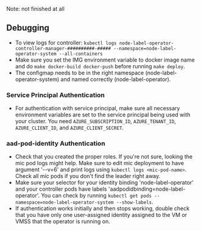 Note: not finished at all

## Debugging

- To view logs for controller: `kubectl logs node-label-operator-controller-manager-##########-##### --namespace=node-label-operator-system --all-containers`
- Make sure you set the IMG environment variable to docker image name and do `make docker-build docker-push` before running `make deploy`.
- The configmap needs to be in the right namespace (node-label-operator-system) and named correctly (node-label-operator).

### Service Principal Authentication

- For authentication with service principal, make sure all necessary environment variables are set to the service principal being used with your cluster. You need `AZURE_SUBSCRIPTION_ID`, `AZURE_TENANT_ID`, `AZURE_CLIENT_ID`, and `AZURE_CLIENT_SECRET`.

### aad-pod-identity Authentication 

- Check that you created the proper roles. If you're not sure, looking the mic pod logs might help. Make sure to edit mic deployment to have argument '--v=6' and print logs using `kubectl logs <mic-pod-name>`. Check all mic pods if you don't find the leader right away.
- Make sure your selector for your identity binding 'node-label-operator' and your controller pods have labels 'aadpodidbinding=node-label-operator'. You can check by running `kubectl get pods --namespace=node-label-operator-system --show-labels`.
- If authentication works initially and then stops working, double check that you have only one user-assigned identity assigned to the VM or VMSS that the operator is running on.
